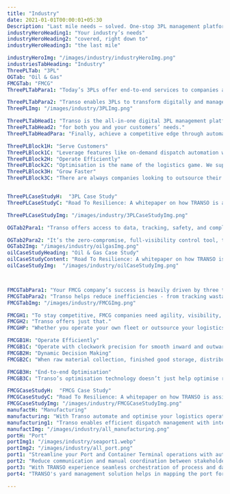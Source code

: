 ```yaml
---
title: "Industry"
date: 2021-01-01T00:00:01+05:30
Description: "Last mile needs – solved. One-stop 3PL management platform with automation and real-time optimisation for great user experience and efficient growth."
industryHeroHeading1: "Your industry’s needs"
industryHeroHeading2: "covered, right down to"
industryHeroHeading3: "the last mile"

industryHeroImg: "/images/industry/industryHeroImg.png"
industriesTabHeading: "Industry"
ThreePLTab: "3PL"
OGTab: "Oil & Gas"
FMCGTab: "FMCG"
ThreePLTabPara1: "Today’s 3PLs offer end-to-end services to companies and serve as the intermediary for functions such as cross-docking, inventory management, transportation and warehousing."

ThreePLTabPara2: "Transo enables 3PLs to transform digitally and manage operations, resources and information efficiently and optimally to best achieve standardisation in their logistics process and improve business outcomes."
ThreePLImg: "/images/industry/3PLImg.png"

ThreePLTabHead1: "Transo is the all-in-one digital 3PL management platform"
ThreePLTabHead2: "for both you and your customers’ needs."
ThreePLTabHeadPara: "Finally, achieve a competitive edge through automation and real-time optimisation abilities to service your customers efficiently and pass on the benefits of cost-saving and enhance your customer satisfaction."

ThreePLBlock1H: "Serve Customers"
ThreePLBlock1C: "Leverage features like on-demand dispatch automation with optimal truck/fleet mix recommendation, real-time monitoring, and end-end trip document digitisation to best serve your customers and their high expectations."
ThreePLBlock2H: "Operate Efficiently"
ThreePLBlock2C: "Optimisation is the name of the logistics game. We support 3PL companies by enabling them to optimise tracking, routes, capacity and cost."
ThreePLBlock3H: "Grow Faster"
ThreePLBlock3C: "There are always companies looking to outsource their logistics needs to 3PL providers. Transo helps make those matches instantly, to make sure customers’ needs are always met and 3PL providers’ services are always engaged – boosting their bottom-line."


ThreePLCaseStudyH:  "3PL Case Study"
ThreePLCaseStudyC: "Road To Resilience: A whitepaper on how TRANSO is assisting one of the world's largest 3PL companies achieve digitisation, optimisation and efficiency"

ThreePLCaseStudyImg: "/images/industry/3PLCaseStudyImg.png"

OGTab2Para1: "Transo offers access to data, tracking, safety, and compliance features that Oil and Gas companies demand. Run a stress-free logistics operation with end-end visibility into process and transactions at every handshake."

OGTab2Para2: "It’s the zero-compromise, full-visibility control tool, that goes beyond the expectations of your logistics operation."
OGTab2Img: "/images/industry/oilgasImg.png"
oilCaseStudyHeading: "Oil & Gas Case Study"
oilCaseStudyContent: "Road To Resilience: A whitepaper on how TRANSO is assisting one of the world's largest Oil & Gas companies achieve digitisation, optimisation and efficiency"
oilCaseStudyImg:  "/images/industry/oilCaseStudyImg.png"



FMCGTabPara1: "Your FMCG company’s success is heavily driven by three things - speed, safety, and accuracy. With perishable goods, traveling long distances, with tight schedules, your supply-chain has to be perfectly tuned."
FMCGTabPara2: "Transo helps reduce inefficiencies - from tracking wastage of fuel and delays in trips, to consignment delivery routes and ensuring no vehicle ever has to travel empty. It’s the optimisation technology that’s tuned to the needs of FMCG."
FMCGTabImg: "/images/industry/FMCGImg.png"

FMCGH1: "To stay competitive, FMCG companies need agility, visibility, and supply chain control."
FMCGH2: "Transo offers just that."
FMCGHP: "Whether you operate your own fleet or outsource your logistics, digitisation, analytics, and a unified view of your supply chain can be transformative."

FMCGB1H: "Operate Efficiently"
FMCGB1C: "Operate with clockwork precision for smooth inward and outward deliveries, with seamless real-time data flow to mitigate supply chain risks."
FMCGB2H: "Dynamic Decision Making"
FMCGB2C: "When raw material collection, finished good storage, distribution networks, and consumer demand changes, FMCG companies need the agility to adapt. Realtime matching and analytics give you that agility."

FMCGB3H: "End-to-end Optimisation"
FMCGB3C: "Transo’s optimisation technology doesn’t just help optimise routes, but also optimises fleet matching, capacity, and cost."

FMCGCaseStudyH:  "FMCG Case Study"
FMCGCaseStudyC: "Road To Resilience: A whitepaper on how TRANSO is assisting one of the world's largest FMCG companies achieve digitisation, optimisation and efficiency."
FMCGCaseStudyImg: "/images/industry/FMCGCaseStudyImg.png"
manufactH: "Manufacturing"
manufacturing: "With Transo automate and optimise your logistics operations end-end right from upstream logistics of inbound raw materials and downstream logistics of outbound finished goods delivery."
manufacturing1: "Transo enables efficient dispatch management with intelligent truck/fleet mix recommendation and load optimisation. Transo helps to rationalise L1/L2/L3 vendors based on their performance and digitally manage contracts with best price-quote negotiations"
manufactImg: "/images/industry/all_manufacturing.png"
portH: "Port" 
portImg1: "/images/industry/seaport1.webp"
portImg2: "/images/industry/all_port.png"
port1: "Streamline your Port and Container Terminal operations with automation and optimisation powered by TRANSO."
port2: "Reduce communication and manual coordination between stakeholders through digitisation."
port3: "With TRANSO experience seamless orchestration of process and data centralisation."
port4: "TRANSO's yard management solution helps in mapping the port for optimised navigation of Trailers within the port to improve efficiency and trailer Turn-Around Time. Power your EXPORT-IMPORT transportation with greater visibility and achieve high utilisation of assets/resources through TRANSO's intelligent dispatch system with near real-time tracking, all leading to enhanced customer satisfaction and staying ahead of your competition."

---
```


